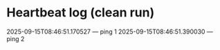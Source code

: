 # Heartbeat log (clean run)
2025-09-15T08:46:51.170527 — ping 1
2025-09-15T08:46:51.390030 — ping 2
